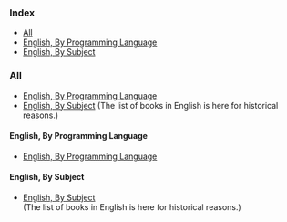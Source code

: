 ### Index

* [All](#all)
* [English, By Programming Language](#english-by-programming-language)
* [English, By Subject](#english-by-subject)

### All

* [English, By Programming Language](#english-by-programming-language)
* [English, By Subject](#english-by-subject)
  (The list of books in English is here for historical reasons.)

#### English, By Programming Language

* [English, By Programming Language](free-programming-books-langs.md)

#### English, By Subject

* [English, By Subject](free-programming-books-subjects.md)  
  (The list of books in English is here for historical reasons.)
